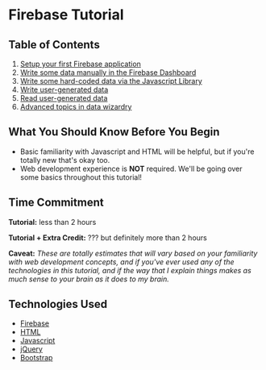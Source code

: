 # Firebase Tutorial

## Table of Contents

1. [Setup your first Firebase application](tutorials/step1_setup.md)
2. [Write some data manually in the Firebase Dashboard](tutorials/step2_write_data_manually.md)
3. [Write some hard-coded data via the Javascript Library
](tutorials/step3_write_hard_coded_data.md)
4. [Write user-generated data](tutorials/step4_write_dynamic_data.md)
5. [Read user-generated data](tutorials/step5_read_dynamic_data.md)
6. [Advanced topics in data wizardry](tutorials/step6_advanced_topics.md)

## What You Should Know Before You Begin

- Basic familiarity with Javascript and HTML will be helpful, but if you're totally new that's okay too.
- Web development experience is **NOT** required. We'll be going over some basics throughout this tutorial!

## Time Commitment

**Tutorial:** less than 2 hours

**Tutorial + Extra Credit:** ??? but definitely more than 2 hours

**Caveat:** *These are totally estimates that will vary based on your familiarity with web development concepts, and if you've ever used any of the technologies in this tutorial, and if the way that I explain things makes as much sense to your brain as it does to my brain.*

## Technologies Used

* [Firebase](https://www.firebase.com/)
* [HTML](http://www.w3schools.com/html/html_intro.asp)
* [Javascript](https://www.javascript.com/)
* [jQuery](https://jquery.com/)
* [Bootstrap](http://getbootstrap.com/)